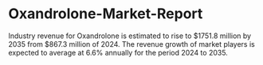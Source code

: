 # Oxandrolone-Market-Report
Industry revenue for Oxandrolone is estimated to rise to $1751.8 million by 2035 from $867.3 million of 2024. The revenue growth of market players is expected to average at 6.6% annually for the period 2024 to 2035.
